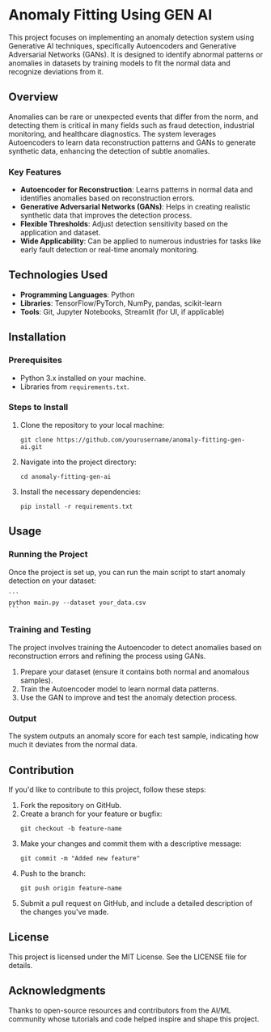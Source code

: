 Anomaly Fitting Using GEN AI
============================

This project focuses on implementing an anomaly detection system using Generative AI techniques, specifically Autoencoders and Generative Adversarial Networks (GANs). It is designed to identify abnormal patterns or anomalies in datasets by training models to fit the normal data and recognize deviations from it.

Overview
--------

Anomalies can be rare or unexpected events that differ from the norm, and detecting them is critical in many fields such as fraud detection, industrial monitoring, and healthcare diagnostics. The system leverages Autoencoders to learn data reconstruction patterns and GANs to generate synthetic data, enhancing the detection of subtle anomalies.

### Key Features
- **Autoencoder for Reconstruction**: Learns patterns in normal data and identifies anomalies based on reconstruction errors.
- **Generative Adversarial Networks (GANs)**: Helps in creating realistic synthetic data that improves the detection process.
- **Flexible Thresholds**: Adjust detection sensitivity based on the application and dataset.
- **Wide Applicability**: Can be applied to numerous industries for tasks like early fault detection or real-time anomaly monitoring.

Technologies Used
-----------------
- **Programming Languages**: Python
- **Libraries**: TensorFlow/PyTorch, NumPy, pandas, scikit-learn
- **Tools**: Git, Jupyter Notebooks, Streamlit (for UI, if applicable)

Installation
------------

### Prerequisites
- Python 3.x installed on your machine.
- Libraries from `requirements.txt`.

### Steps to Install
1. Clone the repository to your local machine:
    ```
    git clone https://github.com/yourusername/anomaly-fitting-gen-ai.git
    ```
2. Navigate into the project directory:
    ```
    cd anomaly-fitting-gen-ai
    ```
3. Install the necessary dependencies:
    ```
    pip install -r requirements.txt
    ```

Usage
-----

### Running the Project
Once the project is set up, you can run the main script to start anomaly detection on your dataset:

    ```
    python main.py --dataset your_data.csv
    ```

### Training and Testing
The project involves training the Autoencoder to detect anomalies based on reconstruction errors and refining the process using GANs.

1. Prepare your dataset (ensure it contains both normal and anomalous samples).
2. Train the Autoencoder model to learn normal data patterns.
3. Use the GAN to improve and test the anomaly detection process.

### Output
The system outputs an anomaly score for each test sample, indicating how much it deviates from the normal data.

Contribution
------------

If you'd like to contribute to this project, follow these steps:
1. Fork the repository on GitHub.
2. Create a branch for your feature or bugfix:
    ```
    git checkout -b feature-name
    ```
3. Make your changes and commit them with a descriptive message:
    ```
    git commit -m "Added new feature"
    ```
4. Push to the branch:
    ```
    git push origin feature-name
    ```
5. Submit a pull request on GitHub, and include a detailed description of the changes you've made.

License
-------

This project is licensed under the MIT License. See the LICENSE file for details.

Acknowledgments
---------------

Thanks to open-source resources and contributors from the AI/ML community whose tutorials and code helped inspire and shape this project.

